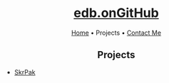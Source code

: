 <h1 align="center"><a href="https://the3dbb.github.io">edb.onGitHub</a></h1>
<p align="center">
  <a href="https://the3dbb.github.io">Home</a> • Projects • <a href="https://the3dbb.github.io/contact">Contact Me</a>
</p>

<h2 align="center">Projects</h2>
<p>
  <ul>
    <li><a href="https://the3dbb.github.io/SkrPak">SkrPak</a></li>
  </ul>
</p>
